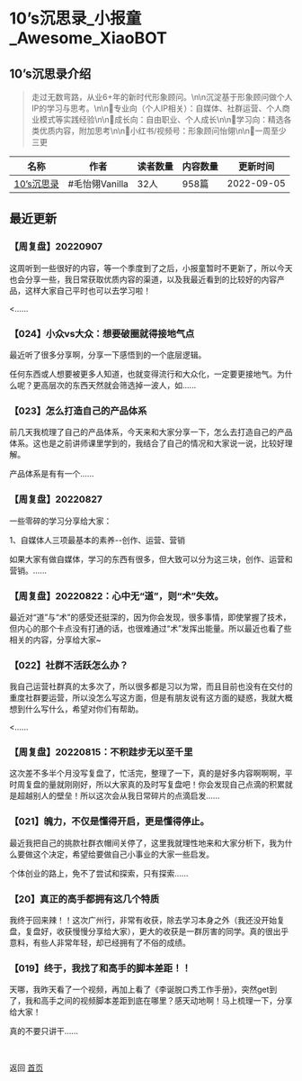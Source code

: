 # 10’s沉思录_小报童_Awesome_XiaoBOT

## 10’s沉思录介绍
> 走过无数弯路，从业6+年的新时代形象顾问。\n\n沉淀基于形象顾问做个人IP的学习与思考。\n\n🔹专业向（个人IP相关）：自媒体、社群运营、个人商业模式等实践经验\n\n🔸成长向：自由职业、个人成长\n\n🔹学习向：精选各类优质内容，附加思考\n\n🔸小红书/视频号：形象顾问怡翎\n\n🔹一周至少三更  
  


|名称|作者|读者数量|内容数量|更新时间|
|---|---|---|---|---|
|[10’s沉思录](https://xiaobot.net/p/MMYL1010?refer=0b133df9-27dc-423b-8101-639049001c13)|#毛怡翎Vanilla|32人|958篇|2022-09-05|

## 最近更新
### 【周复盘】20220907

这周听到一些很好的内容，等一个季度到了之后，小报童暂时不更新了，所以今天也会分享一些，我日常获取优质内容的渠道，以及我最近看到的比较好的内容产品，这样大家自己平时也可以去学习啦！

<......

### 【024】小众vs大众：想要破圈就得接地气点

最近听了很多分享啊，分享一下感悟到的一个底层逻辑。

任何东西或人想要被更多人知道，也就变得流行和大众化，一定要更接地气。为什么呢？更高层次的东西天然就会筛选掉一波人，如......

### 【023】怎么打造自己的产品体系

前几天我梳理了自己的产品体系，今天来和大家分享一下，怎么去打造自己的产品体系。这也是之前讲师课里学到的，我结合了自己的情况和大家说一说，比较好理解。

产品体系是有有一个......

### 【周复盘】20220827

一些零碎的学习分享给大家：

1、自媒体人三项最基本的素养--创作、运营、营销

如果大家有做自媒体，学习的东西有很多，但大致可以分为这三块，创作、运营和营销。......

### 【周复盘】20220822：心中无“道”，则“术”失效。

最近对“道”与“术”的感受还挺深的，因为你会发现，很多事情，即使掌握了技术，但内心的那个卡点没有打通的话，也很难通过“术”发挥出能量。所以最近也看了些相关的内容，分享给大家~

### 【022】社群不活跃怎么办？

我自己运营社群真的太多次了，所以很多都是习以为常，而且目前也没有在交付的重度社群要运营，所以没怎么写这方面，但是有朋友说有这方面的疑惑，我就大概想到什么写什么，希望对你们有帮助。

<......

### 【周复盘】20220815：不积跬步无以至千里

这次差不多半个月没写复盘了，忙活完，整理了一下，真的是好多内容啊啊啊，平时周复盘的量就刚刚好，所以大家真的及时写复盘吧！你会发现自己点滴的积累就是超越别人的壁垒！所以这次会从我日常碎片的点滴启发......

### 【021】魄力，不仅是懂得开启，更是懂得停止。

最近我把自己的挑款社群衣帽间关停了，这里我就理性地来和大家分析下，我为什么要做这个决定，希望给要做自己小事业的大家一些启发。

个体创业的路上，免不了尝试和探索，只有探索......

### 【20】真正的高手都拥有这几个特质

我终于回来辣！！这次广州行，非常有收获，除去学习本身之外（我还没开始复盘，复盘好，收获慢慢分享给大家），更大的收获是一群厉害的同学。真的很出乎意料，有些人非常年轻，却已经拥有了不俗的成绩。

### 【019】终于，我找了和高手的脚本差距！！

天哪，我昨天看了一个视频，再加上看了《李诞脱口秀工作手册》，突然get到了，我和高手之间的视频脚本差距到底在哪里？感天动地啊！马上梳理一下，分享给大家！

真的不要只讲干......


<a href="https://github.com/Reno9527/awesome-xiaobot" style="color: white; text-decoration: none;">awesome-xiaobot</a>

返回 [首页](../README.md)
